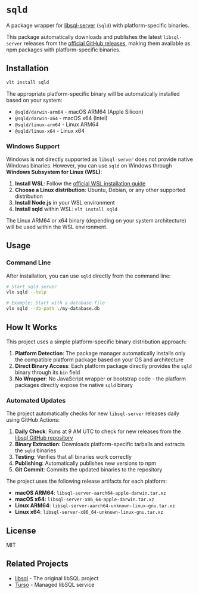 # `sqld`

A package wrapper for [libsql-server](https://github.com/tursodatabase/libsql) (`sqld`) with platform-specific binaries.

This package automatically downloads and publishes the latest `libsql-server` releases from the [official GitHub releases](https://github.com/tursodatabase/libsql/releases?q=libsql-server-), making them available as npm packages with platform-specific binaries.

## Installation

```bash
vlt install sqld
```

The appropriate platform-specific binary will be automatically installed based on your system:

- `@sqld/darwin-arm64` - macOS ARM64 (Apple Silicon)
- `@sqld/darwin-x64` - macOS x64 (Intel)
- `@sqld/linux-arm64` - Linux ARM64
- `@sqld/linux-x64` - Linux x64

### Windows Support

Windows is not directly supported as `libsql-server` does not provide native Windows binaries. However, you can use `sqld` on Windows through **Windows Subsystem for Linux (WSL)**:

1. **Install WSL**: Follow the [official WSL installation guide](https://docs.microsoft.com/en-us/windows/wsl/install)
2. **Choose a Linux distribution**: Ubuntu, Debian, or any other supported distribution
3. **Install Node.js** in your WSL environment
4. **Install sqld** within WSL: `vlt install sqld`

The Linux ARM64 or x64 binary (depending on your system architecture) will be used within the WSL environment.

## Usage

### Command Line

After installation, you can use `sqld` directly from the command line:

```bash
# Start sqld server
vlx sqld --help

# Example: Start with a database file
vlx sqld --db-path ./my-database.db
```

## How It Works

This project uses a simple platform-specific binary distribution approach:

1. **Platform Detection**: The package manager automatically installs only the compatible platform package based on your OS and architecture
2. **Direct Binary Access**: Each platform package directly provides the `sqld` binary through its `bin` field
3. **No Wrapper**: No JavaScript wrapper or bootstrap code - the platform packages directly expose the native `sqld` binary

### Automated Updates

The project automatically checks for new `libsql-server` releases daily using GitHub Actions:

1. **Daily Check**: Runs at 9 AM UTC to check for new releases from the [libsql GitHub repository](https://github.com/tursodatabase/libsql/releases?q=libsql-server-)
2. **Binary Extraction**: Downloads platform-specific tarballs and extracts the `sqld` binaries
3. **Testing**: Verifies that all binaries work correctly
4. **Publishing**: Automatically publishes new versions to npm
5. **Git Commit**: Commits the updated binaries to the repository

The project uses the following release artifacts for each platform:
- **macOS ARM64**: `libsql-server-aarch64-apple-darwin.tar.xz`
- **macOS x64**: `libsql-server-x86_64-apple-darwin.tar.xz`
- **Linux ARM64**: `libsql-server-aarch64-unknown-linux-gnu.tar.xz`
- **Linux x64**: `libsql-server-x86_64-unknown-linux-gnu.tar.xz`

## License

MIT

## Related Projects

- [libsql](https://github.com/tursodatabase/libsql) - The original libSQL project
- [Turso](https://turso.tech/) - Managed libSQL service
